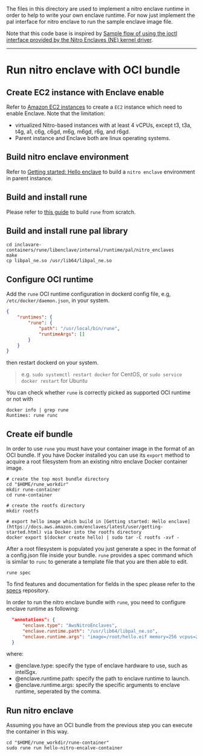 The files in this directory are used to implement a nitro enclave runtime in order to help to write your own enclave runtime. For now just implement the pal interface for nitro enclave to run the sample enclave image file.

Note that this code base is inspired by [Sample flow of using the ioctl interface provided by the Nitro Enclaves (NE) kernel driver](https://github.com/torvalds/linux/blob/master/samples/nitro_enclaves/ne_ioctl_sample.c).

---

# Run nitro enclave with OCI bundle

## Create EC2 instance with Enclave enable

Refer to [Amazon EC2 instances](https://docs.aws.amazon.com/AWSEC2/latest/UserGuide/Instances.html) to create a `EC2` instance which need to enable Enclave. Note that the limitation:
- virtualized Nitro-based instances with at least 4 vCPUs, except t3, t3a, t4g, a1, c6g, c6gd, m6g, m6gd, r6g, and r6gd.
- Parent instance and Enclave both are linux operating systems.

## Build nitro enclave environment
Refer to [Getting started: Hello enclave](https://docs.aws.amazon.com/enclaves/latest/user/getting-started.html) to build a `nitro enclave` environment in parent instance.

## Build and install rune
Please refer to [this guide](https://github.com/alibaba/inclavare-containers#rune) to build `rune` from scratch.

## Build and install rune pal library
```shell
cd inclavare-containers/rune/libenclave/internal/runtime/pal/nitro_enclaves
make
cp libpal_ne.so /usr/lib64/libpal_ne.so
```

## Configure OCI runtime
Add the `rune` OCI runtime configuration in dockerd config file, e.g, `/etc/docker/daemon.json`, in your system.

```json
{
	"runtimes": {
		"rune": {
			"path": "/usr/local/bin/rune",
			"runtimeArgs": []
		}
	}
}
```

then restart dockerd on your system.
> e.g. `sudo systemctl restart docker` for CentOS, or `sudo service docker restart` for Ubuntu

You can check whether `rune` is correctly picked as supported OCI runtime or not with
```shell
docker info | grep rune
Runtimes: rune runc
```

## Create eif bundle
In order to use `rune` you must have your container image in the format of an OCI bundle. If you have Docker installed you can use its `export` method to acquire a root filesystem from an existing nitro enclave  Docker container image.

```shell
# create the top most bundle directory
cd "$HOME/rune_workdir"
mkdir rune-container
cd rune-container

# create the rootfs directory
mkdir rootfs

# export hello image which build in [Getting started: Hello enclave](https://docs.aws.amazon.com/enclaves/latest/user/getting-started.html) via Docker into the rootfs directory
docker export $(docker create hello) | sudo tar -C rootfs -xvf -
```

After a root filesystem is populated you just generate a spec in the format of a config.json file inside your bundle. `rune` provides a spec command which is similar to `runc` to generate a template file that you are then able to edit.

```shell
rune spec
```

To find features and documentation for fields in the spec please refer to the [specs](https://github.com/opencontainers/runtime-spec) repository.

In order to run the nitro enclave bundle with `rune`, you need to configure enclave runtime as following:
```json
  "annotations": {
      "enclave.type": "AwsNitroEnclaves",
      "enclave.runtime.path": "/usr/lib64/libpal_ne.so",
      "enclave.runtime.args": "image=/root/hello.eif memory=256 vcpus=2"
  }
```

where:
- @enclave.type: specify the type of enclave hardware to use, such as intelSgx.
- @enclave.runtime.path: specify the path to enclave runtime to launch.
- @enclave.runtime.args: specify the specific arguments to enclave runtime, seperated by the comma.

## Run nitro enclave
Assuming you have an OCI bundle from the previous step you can execute the container in this way.

```shell
cd "$HOME/rune_workdir/rune-container"
sudo rune run hello-nitro-encalve-container
```

